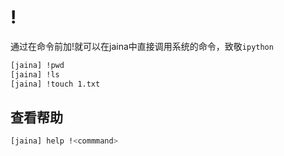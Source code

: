 !<commmand>
========================
通过在命令前加!就可以在jaina中直接调用系统的命令，致敬`ipython`

```bash
[jaina] !pwd
[jaina] !ls
[jaina] !touch 1.txt
```

## 查看帮助
```bash
[jaina] help !<commmand>
```
